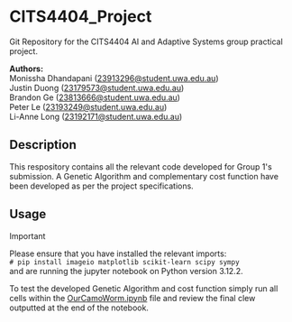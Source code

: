 # CITS4404_Project

Git Repository for the CITS4404 AI and Adaptive Systems group practical project.

**Authors:**\
Monissha Dhandapani (23913296@student.uwa.edu.au)\
Justin Duong (23179573@student.uwa.edu.au)\
Brandon Ge (23813666@student.uwa.edu.au)\
Peter Le (23193249@student.uwa.edu.au)\
Li-Anne Long (23192171@student.uwa.edu.au)

## Description

This respository contains all the relevant code developed for Group 1's submission. A Genetic Algorithm and complementary cost function have been developed as per the project specifications.

## Usage

> [!IMPORTANT]
> Please ensure that you have installed the relevant imports:\
> `# pip install imageio matplotlib scikit-learn scipy sympy`\
> and are running the jupyter notebook on Python version 3.12.2.

To test the developed Genetic Algorithm and cost function simply run all cells within the [OurCamoWorm.ipynb](OurCamoWorm.ipynb) file and review the final clew outputted at the end of the notebook.
